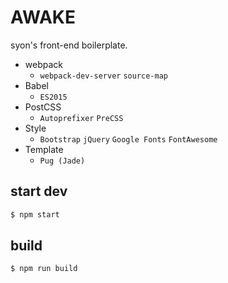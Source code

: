 AWAKE
=====

syon's front-end boilerplate.

- webpack
  - `webpack-dev-server`
    `source-map`
- Babel
  - `ES2015`
- PostCSS
  - `Autoprefixer`
    `PreCSS`
- Style
  - `Bootstrap`
    `jQuery`
    `Google Fonts`
    `FontAwesome`
- Template
  - `Pug (Jade)`


## start dev

```bash
$ npm start
```


## build

```bash
$ npm run build
```
